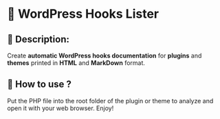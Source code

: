 # 🐡 WordPress Hooks Lister

## 🐳 Description:

Create **automatic WordPress hooks documentation** for **plugins** and **themes** printed in **HTML** and **MarkDown** format.

## 🐠 How to use ?

Put the PHP file into the root folder of the plugin or theme to analyze and open it with your web browser. Enjoy!
